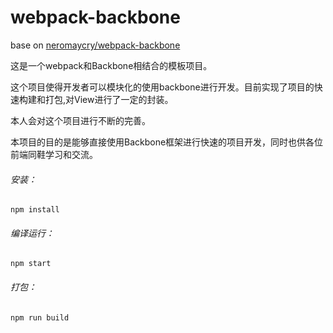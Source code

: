 # webpack-backbone

base on [neromaycry/webpack-backbone](https://github.com/neromaycry/webpack-backbone)

这是一个webpack和Backbone相结合的模板项目。

这个项目使得开发者可以模块化的使用backbone进行开发。目前实现了项目的快速构建和打包,对View进行了一定的封装。

本人会对这个项目进行不断的完善。

本项目的目的是能够直接使用Backbone框架进行快速的项目开发，同时也供各位前端同鞋学习和交流。

###### 安装：
```
npm install
```
###### 编译运行：
```
npm start
```

###### 打包：
```
npm run build
```
